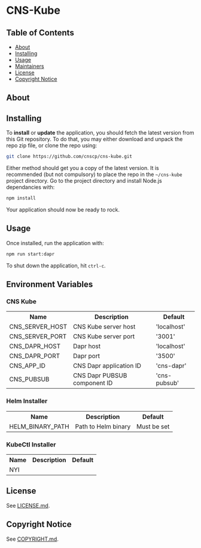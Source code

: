 # CNS-Kube

## Table of Contents

- [About](#about)
- [Installing](#installing)
- [Usage](#usage)
- [Maintainers](#maintainers)
- [License](#license)
- [Copyright Notice](#copyright-notice)

## About

## Installing

To **install** or **update** the application, you should fetch the latest version from this Git repository. To do that, you may either download and unpack the repo zip file, or clone the repo using:

```sh
git clone https://github.com/cnscp/cns-kube.git
```

Either method should get you a copy of the latest version. It is recommended (but not compulsory) to place the repo in the `~/cns-kube` project directory. Go to the project directory and install Node.js dependancies with:

```sh
npm install
```

Your application should now be ready to rock.

## Usage

Once installed, run the application with:

```sh
npm run start:dapr
```

To shut down the application, hit `ctrl-c`.

## Environment Variables

### CNS Kube

<table>
  <tr><th>Name</th><th>Description</th><th>Default</th></tr>
  <tr><td>CNS_SERVER_HOST</td><td>CNS Kube server host</td><td>'localhost'</td></tr>
  <tr><td>CNS_SERVER_PORT</td><td>CNS Kube server port</td><td>'3001'</td></tr>
  <tr><td>CNS_DAPR_HOST</td><td>Dapr host</td><td>'localhost'</td></tr>
  <tr><td>CNS_DAPR_PORT</td><td>Dapr port</td><td>'3500'</td></tr>
  <tr><td>CNS_APP_ID</td><td>CNS Dapr application ID</td><td>'cns-dapr'</td></tr>
  <tr><td>CNS_PUBSUB</td><td>CNS Dapr PUBSUB component ID</td><td>'cns-pubsub'</td></tr>
</table>

### Helm Installer

<table>
  <tr><th>Name</th><th>Description</th><th>Default</th></tr>
  <tr><td>HELM_BINARY_PATH</td><td>Path to Helm binary</td><td>Must be set</td></tr>
</table>

### KubeCtl Installer

<table>
  <tr><th>Name</th><th>Description</th><th>Default</th></tr>
  <tr><td colspan="3">NYI</td></tr>
</table>

## License

See [LICENSE.md](./LICENSE.md).

## Copyright Notice

See [COPYRIGHT.md](./COPYRIGHT.md).
